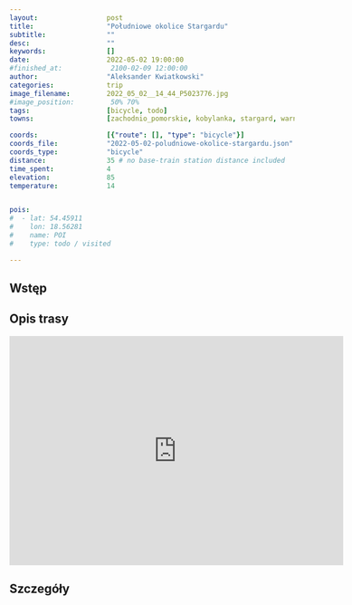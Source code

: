 ```yaml
---
layout:                 post
title:                  "Południowe okolice Stargardu"
subtitle:               ""
desc:                   ""
keywords:               []
date:                   2022-05-02 19:00:00
#finished_at:            2100-02-09 12:00:00
author:                 "Aleksander Kwiatkowski"
categories:             trip
image_filename:         2022_05_02__14_44_P5023776.jpg
#image_position:         50% 70%
tags:                   [bicycle, todo]
towns:                  [zachodnio_pomorskie, kobylanka, stargard, warnice, dolice]

coords:                 [{"route": [], "type": "bicycle"}]
coords_file:            "2022-05-02-poludniowe-okolice-stargardu.json"
coords_type:            "bicycle"
distance:               35 # no base-train station distance included
time_spent:             4
elevation:              85
temperature:            14


pois:
#  - lat: 54.45911
#    lon: 18.56281
#    name: POI
#    type: todo / visited

---
```



## Wstęp

## Opis trasy

<iframe height='405' width='590' frameborder='0' allowtransparency='true' scrolling='no' src='https://www.strava.com/activities/7080310918/embed/ecb4746a2a7817535225845c3828f45292d0bd8e'></iframe>

## Szczegóły
